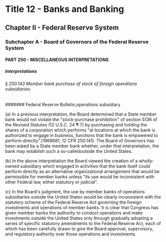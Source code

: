 
# Title 12 - Banks and Banking
## Chapter II - Federal Reserve System
### Subchapter A - Board of Governors of the Federal Reserve System
#### PART 250 - MISCELLANEOUS INTERPRETATIONS
##### Interpretations
###### § 250.143 Member bank purchase of stock of foreign operations subsidiaries.
####### Federal Reserve Bulletin,operations subsidiary

(a) In a previous interpretation, the Board determined that a State member bank would not violate the "stock-purchase prohibition" of section 5136 of the Revised Statutes (12 U.S.C. 24 &#xB6; 7) by purchasing and holding the shares of a corporation which performs "at locations at which the bank is authorized to engage in business, functions that the bank is empowered to perform directly".(1968681, 12 CFR 250.141). The Board of Governors has been asked by a State member bank whether, under that interpretation, the bank may establish such a so-calledoutside the United States.

(b) In the above interpretation the Board viewed the creation of a wholly-owned subsidiary which engaged in activities that the bank itself could perform directly as an alternative organizational arrangement that would be permissible for member banks unless "its use would be inconsistent with other Federal law, either statutory or judicial".

(c) In the Board's judgment, the use by member banks of operations subsidiaries outside the United States would be clearly inconsistent with the statutory scheme of the Federal Reserve Act governing the foreign investments and operations of member banks. It is clear that Congress has given member banks the authority to conduct operations and make investments outside the United States only through gradually adopting a series of specific statutory amendments to the Federal Reserve Act, each of which has been carefully drawn to give the Board approval, supervisory, and regulatory authority over those operations and investments.
